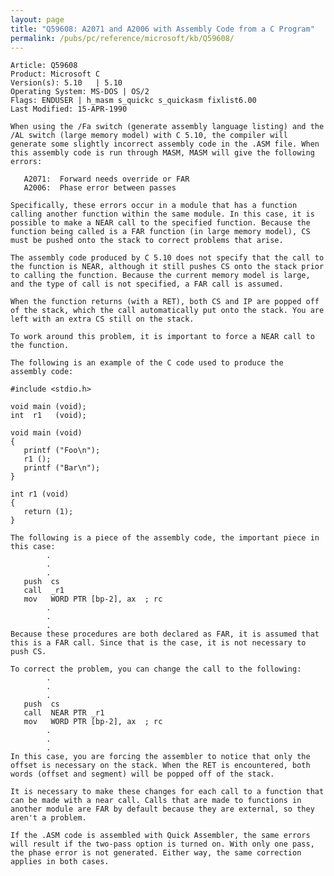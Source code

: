 ```yaml
---
layout: page
title: "Q59608: A2071 and A2006 with Assembly Code from a C Program"
permalink: /pubs/pc/reference/microsoft/kb/Q59608/
---
```


	Article: Q59608
	Product: Microsoft C
	Version(s): 5.10   | 5.10
	Operating System: MS-DOS | OS/2
	Flags: ENDUSER | h_masm s_quickc s_quickasm fixlist6.00
	Last Modified: 15-APR-1990
	
	When using the /Fa switch (generate assembly language listing) and the
	/AL switch (large memory model) with C 5.10, the compiler will
	generate some slightly incorrect assembly code in the .ASM file. When
	this assembly code is run through MASM, MASM will give the following
	errors:
	
	   A2071:  Forward needs override or FAR
	   A2006:  Phase error between passes
	
	Specifically, these errors occur in a module that has a function
	calling another function within the same module. In this case, it is
	possible to make a NEAR call to the specified function. Because the
	function being called is a FAR function (in large memory model), CS
	must be pushed onto the stack to correct problems that arise.
	
	The assembly code produced by C 5.10 does not specify that the call to
	the function is NEAR, although it still pushes CS onto the stack prior
	to calling the function. Because the current memory model is large,
	and the type of call is not specified, a FAR call is assumed.
	
	When the function returns (with a RET), both CS and IP are popped off
	of the stack, which the call automatically put onto the stack. You are
	left with an extra CS still on the stack.
	
	To work around this problem, it is important to force a NEAR call to
	the function.
	
	The following is an example of the C code used to produce the
	assembly code:
	
	#include <stdio.h>
	
	void main (void);
	int  r1   (void);
	
	void main (void)
	{
	   printf ("Foo\n");
	   r1 ();
	   printf ("Bar\n");
	}
	
	int r1 (void)
	{
	   return (1);
	}
	
	The following is a piece of the assembly code, the important piece in
	this case:
	        .
	        .
	        .
	   push  cs
	   call  _r1
	   mov   WORD PTR [bp-2], ax  ; rc
	        .
	        .
	        .
	Because these procedures are both declared as FAR, it is assumed that
	this is a FAR call. Since that is the case, it is not necessary to
	push CS.
	
	To correct the problem, you can change the call to the following:
	        .
	        .
	        .
	   push  cs
	   call  NEAR PTR _r1
	   mov   WORD PTR [bp-2], ax  ; rc
	        .
	        .
	        .
	In this case, you are forcing the assembler to notice that only the
	offset is necessary on the stack. When the RET is encountered, both
	words (offset and segment) will be popped off of the stack.
	
	It is necessary to make these changes for each call to a function that
	can be made with a near call. Calls that are made to functions in
	another module are FAR by default because they are external, so they
	aren't a problem.
	
	If the .ASM code is assembled with Quick Assembler, the same errors
	will result if the two-pass option is turned on. With only one pass,
	the phase error is not generated. Either way, the same correction
	applies in both cases.
